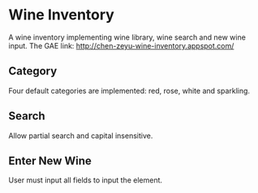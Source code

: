 # Wine Inventory
A wine inventory implementing wine library, wine search and new wine input. 
The GAE link: http://chen-zeyu-wine-inventory.appspot.com/

## Category
Four default categories are implemented: red, rose, white and sparkling.

## Search
Allow partial search and capital insensitive.

## Enter New Wine
User must input all fields to input the element.


